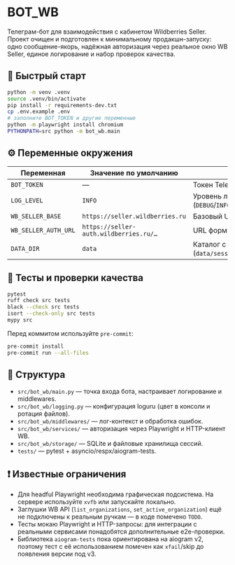 # BOT_WB

Телеграм-бот для взаимодействия с кабинетом Wildberries Seller. Проект очищен и подготовлен к минимальному продакшн-запуску: одно сообщение-якорь, надёжная авторизация через реальное окно WB Seller, единое логирование и набор проверок качества.

## 🚀 Быстрый старт

```bash
python -m venv .venv
source .venv/bin/activate
pip install -r requirements-dev.txt
cp .env.example .env
# заполните BOT_TOKEN и другие переменные
python -m playwright install chromium
PYTHONPATH=src python -m bot_wb.main
```

## ⚙️ Переменные окружения

| Переменная | Значение по умолчанию | Назначение |
|------------|-----------------------|------------|
| `BOT_TOKEN` | — | Токен Telegram-бота. Обязателен. |
| `LOG_LEVEL` | `INFO` | Уровень логирования (`DEBUG`/`INFO`/`WARNING`/`ERROR`). |
| `WB_SELLER_BASE` | `https://seller.wildberries.ru` | Базовый URL кабинета WB Seller. |
| `WB_SELLER_AUTH_URL` | `https://seller-auth.wildberries.ru/…` | URL формы авторизации WB Seller. |
| `DATA_DIR` | `data` | Каталог с базой и сессиями (`data/sessions/<tg_id>/cookies.json`). |

## 🧪 Тесты и проверки качества

```bash
pytest
ruff check src tests
black --check src tests
isort --check-only src tests
mypy src
```

Перед коммитом используйте `pre-commit`:

```bash
pre-commit install
pre-commit run --all-files
```

## 📁 Структура

- `src/bot_wb/main.py` — точка входа бота, настраивает логирование и middlewares.
- `src/bot_wb/logging.py` — конфигурация loguru (цвет в консоли и ротация файлов).
- `src/bot_wb/middlewares/` — лог-контекст и обработка ошибок.
- `src/bot_wb/services/` — авторизация через Playwright и HTTP-клиент WB.
- `src/bot_wb/storage/` — SQLite и файловые хранилища сессий.
- `tests/` — pytest + asyncio/respx/aiogram-tests.

## ❗️ Известные ограничения

- Для headful Playwright необходима графическая подсистема. На сервере используйте `xvfb` или запускайте локально.
- Заглушки WB API (`list_organizations`, `set_active_organization`) ещё не подключены к реальным ручкам — в коде помечено `TODO`.
- Тесты мокаю Playwright и HTTP-запросы: для интеграции с реальными сервисами понадобятся дополнительные e2e-проверки.
- Библиотека `aiogram-tests` пока ориентирована на aiogram v2, поэтому тест с её использованием помечен как `xfail`/skip до появления версии под v3.
